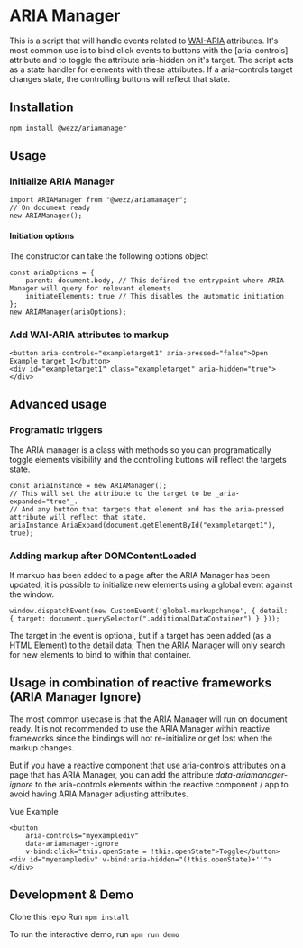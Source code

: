 # ARIA Manager

This is a script that will handle events related to [WAI-ARIA](https://www.w3.org/TR/wai-aria-1.1/) attributes. 
It's most common use is to bind click events to buttons with the [aria-controls] attribute and to toggle the attribute aria-hidden on it's target.
The script acts as a state handler for elements with these attributes. 
If a aria-controls target changes state, the controlling buttons will reflect that state.

## Installation
```
npm install @wezz/ariamanager
```

## Usage
### Initialize ARIA Manager
```
import ARIAManager from "@wezz/ariamanager";
// On document ready
new ARIAManager();
```

#### Initiation options
The constructor can take the following options object
```
const ariaOptions = { 
    parent: document.body, // This defined the entrypoint where ARIA Manager will query for relevant elements
    initiateElements: true // This disables the automatic initiation
};
new ARIAManager(ariaOptions);
```

### Add WAI-ARIA attributes to markup
```
<button aria-controls="exampletarget1" aria-pressed="false">Open Example target 1</button>
<div id="exampletarget1" class="exampletarget" aria-hidden="true">
</div>
```

## Advanced usage
### Programatic triggers
The ARIA manager is a class with methods so you can programatically toggle elements visibility and the controlling buttons will reflect the targets state.
```
const ariaInstance = new ARIAManager();
// This will set the attribute to the target to be _aria-expanded="true"_. 
// And any button that targets that element and has the aria-pressed attribute will reflect that state.
ariaInstance.AriaExpand(document.getElementById("exampletarget1"), true); 
```

### Adding markup after DOMContentLoaded
If markup has been added to a page after the ARIA Manager has been updated, it is possible to initialize new elements using a global event against the window.

```
window.dispatchEvent(new CustomEvent('global-markupchange', { detail: { target: document.querySelector(".additionalDataContainer") } }));
```

The target in the event is optional, but if a target has been added (as a HTML Element) to the detail data;
Then the ARIA Manager will only search for new elements to bind to within that container.

## Usage in combination of reactive frameworks (ARIA Manager Ignore)
The most common usecase is that the ARIA Manager will run on document ready. 
It is not recommended to use the ARIA Manager within reactive frameworks since the bindings will not re-initialize or get lost when the markup changes. 

But if you have a reactive component that use aria-controls attributes on a page that has ARIA Manager, you can add the attribute _data-ariamanager-ignore_ to the aria-controls elements within the reactive component / app to avoid having ARIA Manager adjusting attributes. 

Vue Example
```
<button 
    aria-controls="myexamplediv" 
    data-ariamanager-ignore
    v-bind:click="this.openState = !this.openState">Toggle</button>
<div id="myexamplediv" v-bind:aria-hidden="(!this.openState)+''">
</div>
```

## Development & Demo
Clone this repo
Run
``` npm install ```

To run the interactive demo, run 
``` npm run demo ```
